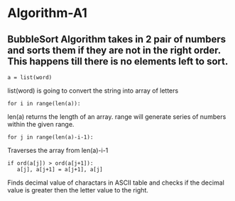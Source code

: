 # Algorithm-A1
## BubbleSort Algorithm takes in 2 pair of numbers and sorts them if they are not in the right order. This happens till there is no elements left to sort.

```
a = list(word)
```
 list(word) is going to convert the string into array of letters

```
for i in range(len(a)):
```
 len(a) returns the length of an array. range will generate series of numbers within the given range.

```
for j in range(len(a)-i-1):
```
 Traverses the array from len(a)-i-1

``` 
if ord(a[j]) > ord(a[j+1]):
   a[j], a[j+1] = a[j+1], a[j]
```
 Finds decimal value of charactars in ASCII table and checks if the decimal value is greater then the letter value to the right.


